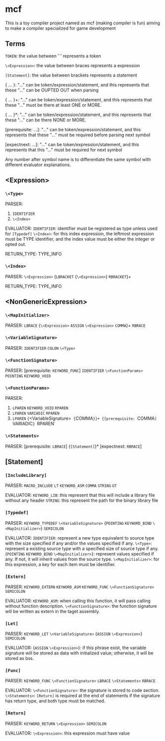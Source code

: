 ﻿# mcf
This is a toy compiler project named as mcf (making compiler is fun) aiming to make a compiler specialized for game development

## Terms

`TOKEN`: the value between '\`' represents a token

`\<Expression>`: the value between braces represents a expression

`[Statement]`: the value between brackets represents a statement

{ ... }: "..." can be token/expression/statement, and this represents that these "..." can be OUPTED OUT when parsing

{ ... }+: "..." can be token/expression/statement, and this represents that these "..." must be there at least ONE or MORE.

{ ... }*: "..." can be token/expression/statement, and this represents that these "..." can be there NONE or MORE.

[prerequisite: ...]: "..." can be token/expression/statement, and this represents that these "..." must be required before parsing next symbol

[expectnext: ...]: "..." can be token/expression/statement, and this represents that this "..." must be required for next symbol

Any number after symbol name is to differentiate the same symbol with different evaluator explanations.

## \<Expression>

### `\<Type>`

PARSER:
1. `IDENTIFIER`
2. `\<Index>`

EVALUATOR:
`IDENTIFIER`: identifier must be registered as type unless used for `[Typedef]`
`\<Index>`: for this index expression, the leftmost expression must be TYPE identifier, and the index value must be either the integer or opted out.

RETURN_TYPE: TYPE_INFO

### `\<Index>`

PARSER:
`\<Expression>` {`LBRACKET` {`\<Expression>`} `RBRACKET`}+

RETURN_TYPE: TYPE_INFO


## \<NonGenericExpression>

### `\<MapInitializer>`

PARSER:
`LBRACE` {`\<Expression>` `ASSIGN` `\<Expression>` `COMMA`}+ `RBRACE`

### `\<VariableSignature>`

PARSER:
`IDENTIFIER` `COLON` `\<Type>`

### `\<FunctionSignature>`

PARSER:
[prerequisite: `KEYWORD_FUNC`] `IDENTIFIER` `\<FunctionParams>` `POINTING` `KEYWORD_VOID`

### `\<FunctionParams>`

PARSER:
1. `LPAREN` `KEYWORD_VOID` `RPAREN`
2. `LPAREN` `VARIADIC` `RPAREN`
3. `LPAREN` `{`\<VariableSignature>` {`COMMA`}}+ {[prerequisite: `COMMA`] `VARIADIC`} `RPAREN`

### `\<Statements>`

PARSER:
[prerequisite: `LBRACE`] {`[Statement]`}* [expectnext: `RBRACE`]


## [Statement]

### `[IncludeLibrary]`

PARSER:
`MACRO_INCLUDE` `LT` `KEYWORD_ASM` `COMMA` `STRING` `GT`

EVALUATOR:
`KEYWORD_LIB`: this represent that this will include a library file without any header
`STRING`: this represent the path for the binary library file

### `[Typedef]`

PARSER:
`KEYWORD_TYPEDEF` `\<VariableSignature>` {`POINTING` `KEYWORD_BIND` `\<MapInitializer>`} `SEMICOLON`

EVALUATOR:
`IDENTIFIER`: represent a new type equivalent to source type with the size specified if any and/or the values specified if any.
`\<Type>`: represent a existing source type with a specified size of source type if any.
{`POINTING` `KEYWORD_BIND` `\<MapInitializer>`}: represent values specified if any. If not, it will inherit values from the source type.
`\<MapInitializer>`: for this expression, a key for each item must be identifier.

### `[Extern]`

PARSER:
`KEYWORD_EXTERN` `KEYWORD_ASM` `KEYWORD_FUNC` `\<FunctionSignature>` `SEMICOLON`

EVALUATOR:
`KEYWORD_ASM`: when calling this function, it will pass calling without function description.
`\<FunctionSignature>`: the function signature will be written as extern in the taget assembly.

### `[Let]`

PARSER:
`KEYWORD_LET` `\<VariableSignature>` {`ASSIGN` `\<Expression>`} `SEMICOLON`

EVALUATOR:
{`ASSIGN` `\<Expression>`}: if this phrase exist, the variable signature will be stored as data with initialized value; otherwise, it will be stored as bss.


### `[Func]`

PARSER:
`KEYWORD_FUNC` `\<FunctionSignature>` `LBRACE` `\<Statements>` `RBRACE`

EVALUATOR:
`\<FunctionSignature>`: the signature is stored to code section.
`\<Statements>`: `[Return]` is required at the end of statements if the signature has return type, and both type must be matched.

### `[Return]`

PARSER:
`KEYWORD_RETURN` `\<Expression>` `SEMICOLON`

EVALUATOR:
`\<Expression>`: this expression must have value